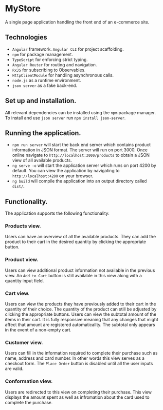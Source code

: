 # MyStore
A single page application handling the front end of an e-commerce site.
## Technologies
* ``Angular`` framework. ``Angular CLI`` for project scaffolding.
* ```npm``` for package management.
* ``TypeScript`` for enforcing strict typing.
* ``Angular Router`` for routing and navigation.
* ``RxJS`` for subscribing to Observables.
* ``HttpClientModule`` for handling asynchronous calls.
* ``node.js`` as a runtime environment.
* ``json server`` as a fake back-end.
## Set up and installation.
All relevant dependencies can be installed using the ``npm`` package manager.
To install and use ``json server`` run ``npm install json-server``.
## Running the application.
* ``npm run server`` will start the back end server which contains product information in JSON format. The server will run on port 3000.
Once online navigate to ``http://localhost:3000/products`` to obtain a JSON view of all available products.
* ``ng serve -o`` will start the application server which runs on port 4200 by default. You can view the application by navigating to ``http://localhost:4200`` on your browser.
* ``ng build`` will compile the application into an output directory called ``dist/``.
## Functionality.
The application supports the following functionality:
### Products view. 
  Users can have an overview of all the available products. They can add the product to their cart in the desired quantity by clicking the appropriate button.
### Product view. 
Users can view additional product information not available in the previous view. An ``Add to Cart`` button is still available in this view along with a quantity input field.
### Cart view.
Users can view the products they have previously added to their cart in the quantity of their choice. The quantity of the product can still be adjusted by clicking the appropriate buttons.
Users can view the subtotal amount of the items in their cart. It is fully responsive meaning that any changes that might affect that amount are registered automaticallty. The subtotal only appears in the event of a non-empty cart.
### Customer view.
Users can fill in the information required to complete their purchase such as name, address and card number. In other words this view serves as a checkout form. The ``Place Order`` button is disabled until
all the user inputs are valid. 
### Conformation view.
Users are redirected to this view on completing their purchase. This view displays the amount spent as well as infromation about the card used to complete the purchase. 

